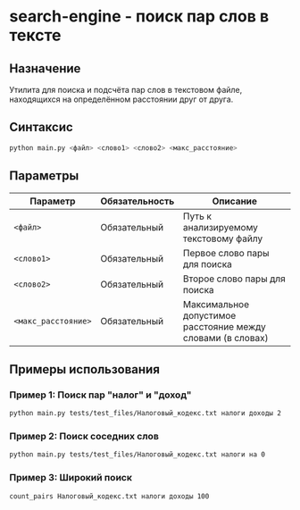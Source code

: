 # search-engine - поиск пар слов в тексте

## Назначение
Утилита для поиска и подсчёта пар слов в текстовом файле, находящихся на определённом расстоянии друг от друга.

## Синтаксис
```bash
python main.py <файл> <слово1> <слово2> <макс_расстояние>
```

## Параметры

| Параметр            | Обязательность | Описание                                              |
|---------------------|----------------|--------------------------------------------------------|
| `<файл>`            | Обязательный   | Путь к анализируемому текстовому файлу                |
| `<слово1>`          | Обязательный   | Первое слово пары для поиска                           |
| `<слово2>`          | Обязательный   | Второе слово пары для поиска                           |
| `<макс_расстояние>` | Обязательный   | Максимальное допустимое расстояние между словами (в словах) |

## Примеры использования

### Пример 1: Поиск пар "налог" и "доход"
```bash
python main.py tests/test_files/Налоговый_кодекс.txt налоги доходы 2
```
### Пример 2: Поиск соседних слов
```bash
python main.py tests/test_files/Налоговый_кодекс.txt налоги на 0
```

### Пример 3: Широкий поиск
```bash
count_pairs Налоговый_кодекс.txt налоги доходы 100
```

